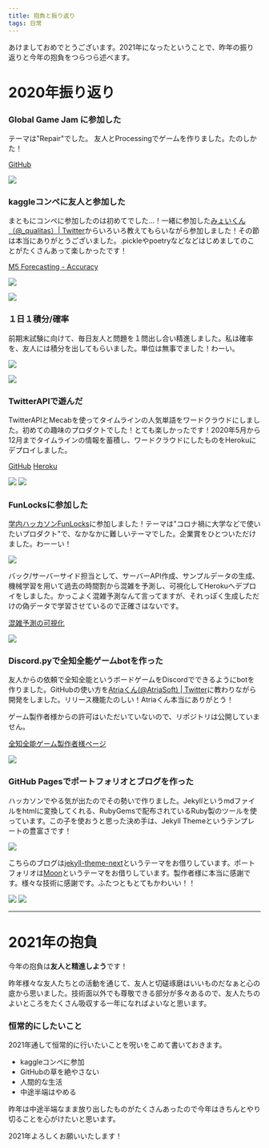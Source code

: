 ```yaml
---
title: 抱負と振り返り
tags: 日常
---
```


あけましておめでとうございます。2021年になったということで、昨年の振り返りと今年の抱負をつらつら述べます。

# 2020年振り返り

### Global Game Jam に参加した
テーマは"Repair"でした。
友人とProcessingでゲームを作りました。たのしかた！

[GitHub](https://github.com/marbou090/Repair-it-)

![](https://cdn.discordapp.com/attachments/712655088119709716/794242389208203274/2021-01-01_1.34.00.png)

### kaggleコンペに友人と参加した
まともにコンペに参加したのは初めてでした…！一緒に参加した[みょいくん（@_qualitas）| Twitter](https://twitter.com/_qualitas)からいろいろ教えてもらいながら参加しました！その節は本当にありがとうございました。.pickleやpoetryなどなどはじめましてのことがたくさんあって楽しかったです！

[M5 Forecasting - Accuracy](https://www.kaggle.com/c/m5-forecasting-accuracy)

![](https://cdn.discordapp.com/attachments/712655088119709716/794354346644078653/2021-01-01_9.00.28.png)

![](https://cdn.discordapp.com/attachments/712655088119709716/794356448963461120/3.png)


### １日１積分/確率
前期末試験に向けて、毎日友人と問題を１問出し合い精進しました。私は確率を、友人には積分を出してもらいました。単位は無事でました！わーい。

![](https://cdn.discordapp.com/attachments/712655088119709716/794249329312399360/2.png)

![](https://cdn.discordapp.com/attachments/712655088119709716/794248779007524894/1.png)

### TwitterAPIで遊んだ
TwitterAPIとMecabを使ってタイムラインの人気単語をワードクラウドにしました。初めての趣味のプロダクトでした！とても楽しかったです！2020年5月から12月までタイムラインの情報を蓄積し、ワードクラウドにしたものをHerokuにデプロイしました。


[GitHub](https://github.com/marbou090/TwitterTrendsVisualizer)
[Heroku](https://radiant-earth-80654.herokuapp.com/)

![](https://cdn.discordapp.com/attachments/712655088119709716/794344997612552242/2021-01-01_8.23.19.png)
![](https://cdn.discordapp.com/attachments/712655088119709716/794346512914186260/2021-01-01_8.29.21.png)

### FunLocksに参加した
[学内ハッカソンFunLocks](https://funlocks.github.io/)に参加しました！テーマは"コロナ禍に大学などで使いたいプロダクト"で、なかなかに難しいテーマでした。企業賞をひとついただけました。わーーい！

![](https://cdn.discordapp.com/attachments/712655088119709716/794357723923349514/4.png)

バック/サーバーサイド担当として、サーバーAPI作成、サンプルデータの生成、機械学習を用いて過去の時間割から混雑を予測し、可視化してHerokuへデプロイをしました。かっこよく混雑予測なんて言ってますが、それっぽく生成しただけの偽データで学習させているので正確さはないです。

[混雑予測の可視化](https://voivoi.herokuapp.com/)

![](https://cdn.discordapp.com/attachments/712655088119709716/794358707264815134/2021-01-01_9.17.49.png)

### Discord.pyで全知全能ゲームbotを作った
友人からの依頼で全知全能というボードゲームをDiscordでできるようにbotを作りました。GitHubの使い方を[Atriaくん(@AtriaSoft) | Twitter](https://twitter.com/AtriaSoft)に教わりながら開発をしました。リリース機能たのしい！Atriaくん本当にありがとう！

ゲーム製作者様からの許可はいただいていないので、リポジトリは公開していません。

[全知全能ゲーム製作者様ページ](https://booth.pm/ja/items/2067630)

![](https://cdn.discordapp.com/attachments/712655088119709716/794621830878986300/5.png)

### GitHub Pagesでポートフォリオとブログを作った

ハッカソンでやる気が出たのでその勢いで作りました。Jekyllというmdファイルをhtmlに変換してくれる、RubyGemsで配布されているRuby製のツールを使っています。この子を使おうと思った決め手は、Jekyll Themeというテンプレートの豊富さです！

![](https://cdn.discordapp.com/attachments/712655088119709716/794360376774492160/2021-01-01_9.24.27.png)

こちらのブログは[jekyll-theme-next](https://github.com/Simpleyyt/jekyll-theme-next)というテーマをお借りしています。ポートフォリオは[Moon](https://github.com/TaylanTatli/Moon)というテーマをお借りしています。製作者様に本当に感謝です。様々な技術に感謝です。ふたつともとてもかわいい！！

![](https://cdn.discordapp.com/attachments/712655088119709716/794361192201322536/2021-01-01_9.27.40.png)
![](https://cdn.discordapp.com/attachments/712655088119709716/794361221813764126/2021-01-01_9.27.50.png)

---

# 2021年の抱負
今年の抱負は**友人と精進しよう**です！

昨年様々な友人たちとの活動を通じて、友人と切磋琢磨はいいものだなぁと心の底から思いました。技術面以外でも尊敬できる部分が多々あるので、友人たちのよいところをたくさん吸収する一年になればよいなと思います。

### 恒常的にしたいこと
2021年通して恒常的に行いたいことを呪いをこめて書いておきます。

+ kaggleコンペに参加
+ GitHubの草を絶やさない
+ 人間的な生活
+ 中途半端はやめる

昨年は中途半端なまま放り出したものがたくさんあったので今年はきちんとやり切ることを心がけたいと思います。

2021年よろしくお願いいたします！